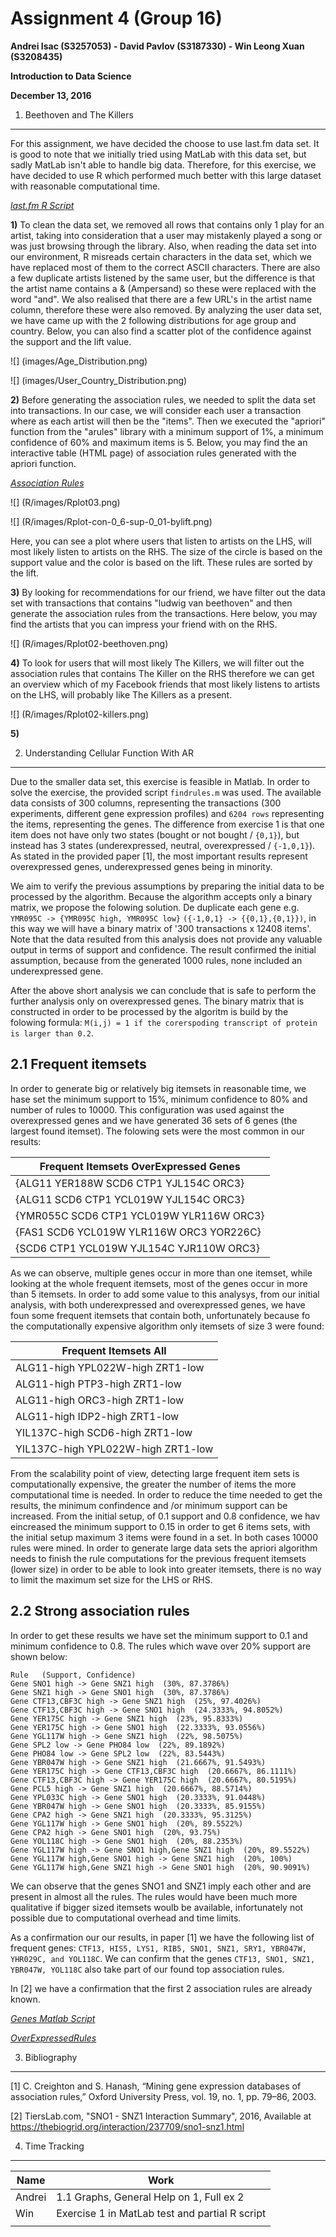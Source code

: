 Assignment 4 (Group 16)
===============================================

**Andrei Isac (S3257053) - David Pavlov (S3187330) - Win Leong Xuan (S3208435)**

**Introduction to Data Science**

**December 13, 2016**

1. Beethoven and The Killers
----------------------------
For this assignment, we have decided the choose to use last.fm data set. It is good to note that we initially tried using MatLab with this data set, but sadly MatLab isn't able to handle big data. Therefore, for this exercise, we have decided to use R which performed much better with this large dataset with reasonable computational time.

[*last.fm R Script*](R/Assign4.R)

**1)** To clean the data set, we removed all rows that contains only 1 play for an artist, taking into consideration that a user may mistakenly played a song or was just browsing through the library. Also, when reading the data set into our environment, R misreads certain characters in the data set, which we have replaced most of them to the correct ASCII characters. There are also a few duplicate artists listened by the same user, but the difference is that the artist name contains a & (Ampersand) so these were replaced with the word "and". We also realised that there are a few URL's in the artist name column, therefore these were also removed. By analyzing the user data set, we have came up with the 2 following distributions for age group and country. Below, you can also find a scatter plot of the confidence against the support and the lift value.

![] (images/Age_Distribution.png)

![] (images/User_Country_Distribution.png) 

**2)** Before generating the association rules, we needed to split the data set into transactions. In our case, we will consider each user a transaction where as each artist will then be the "items". Then we executed the "apriori" function from the "arules" library with a minimum support of 1%, a minimum confidence of 60% and maximum items is 5. Below, you may find the an interactive table (HTML page) of association rules generated with the apriori function.

[*Association Rules*](R/images/basket_rules.html)

![] (R/images/Rplot03.png)

![] (R/images/Rplot-con-0_6-sup-0_01-bylift.png)

Here, you can see a plot where users that listen to artists on the LHS, will most likely listen to artists on the RHS. The size of the circle is based on the support value and the color is based on the lift. These rules are sorted by the lift.

**3)** By looking for recommendations for our friend, we have filter out the data set with transactions that contains "ludwig van beethoven" and then generate the association rules from the transactions. Here below, you may find the artists that you can impress your friend with on the RHS.

![] (R/images/Rplot02-beethoven.png)

**4)** To look for users that will most likely The Killers, we will filter out the association rules that contains The Killer on the RHS therefore we can get an overview which of my Facebook friends that most likely listens to artists on the LHS, will probably like The Killers as a present.

![] (R/images/Rplot02-killers.png)

**5)**

2. Understanding Cellular Function With AR
-------------------------------------------
Due to the smaller data set, this exercise is feasible in Matlab. In order to solve the exercise, the provided script `findrules.m` was used. The available data consists of 300 columns, representing the transactions (300 experiments, different gene expression profiles) and `6204 rows` representing the items, representing the genes. The difference from exercise 1 is that one item does not have only two states (bought or not bought / `{0,1}`), but instead has 3 states (underexpressed, neutral, overexpressed / `{-1,0,1}`). As stated in the provided paper [1], the most important results represent overexpressed genes, underexpressed genes being in minority. 

We aim to verify the previous assumptions by preparing the initial data to be processed by the algorithm. Because the algorithm accepts only a binary matrix, we propose the folowing solution. De duplicate each gene e.g. `YMR095C -> {YMR095C high, YMR095C low}` `({-1,0,1} -> {{0,1},{0,1}})`, in this way we will have a binary matrix of '300 transactions x 12408 items'. Note that the data resulted from this analysis does not provide any valuable output in terms of support and confidence. The result confirmed the initial assumption, because from the generated 1000 rules, none included an underexpressed gene. 

After the above short analysis we can conclude that is safe to perform the further analysis only on overexpressed genes. The binary matrix that is constructed in order to be processed by the algoritm is build by the folowing formula: `M(i,j) = 1 if the corerspoding transcript of protein is larger than 0.2`.

## 2.1 Frequent itemsets
In order to generate big or relatively big itemsets in reasonable time, we hase set the minimum support to 15%, minimum confidence to 80% and number of rules to 10000. This configuration was used against the overexpressed genes and we have generated 36 sets of 6 genes (the largest found itemset). The folowing sets were the most common in our results: 

|Frequent Itemsets OverExpressed Genes|
|---------------|
|{ALG11	YER188W	SCD6	CTP1	YJL154C	ORC3}|
|{ALG11	SCD6	CTP1	YCL019W	YJL154C	ORC3}|
|{YMR055C	SCD6	CTP1	YCL019W	YLR116W	ORC3}|
|{FAS1	SCD6	YCL019W	YLR116W	ORC3	YOR226C}|
|{SCD6	CTP1	YCL019W	YJL154C	YJR110W	ORC3}|

As we can observe, multiple genes occur in more than one itemset, while looking at the whole frequent itemsets, most of the genes occur in more than 5 itemsets. In order to add some value to this analysys, from our initial analysis, with both underexpressed and overexpressed genes, we have foun some frequent itemsets that contain both, unfortunately because fo the computationally expensive algorithm only itemsets of size 3 were found:

|Frequent Itemsets All|
|-----------------------|
|ALG11-high	YPL022W-high	ZRT1-low|
|ALG11-high	PTP3-high	ZRT1-low|
|ALG11-high	ORC3-high	ZRT1-low|
|ALG11-high	IDP2-high	ZRT1-low|
|YIL137C-high	SCD6-high	ZRT1-low|
|YIL137C-high	YPL022W-high	ZRT1-low|

From the scalability point of view, detecting large frequent item sets is computationally expensive, the greater the number of items the more computational time is needed. In order to reduce the time needed to get the results, the minimum confindence and /or minimum support can be increased. From the initial setup, of 0.1 support and 0.8 confidence, we hav eincreased the minimum support to 0.15 in order to get 6 items sets, with the initial setup maximum 3 items were found in a set. In both cases 10000 rules were mined. In order to generate large data sets the apriori algorithm needs to finish the rule computations for the previous frequent itemsets (lower size) in order to be able to look into greater itemsets, there is no way to limit the maximum set size for the LHS or RHS. 

## 2.2 Strong association rules
In order to get these results we have set the minimum support to 0.1 and minimum confidence to 0.8. The rules which wave over 20% support are shown below:

```
Rule   (Support, Confidence)
Gene SNO1 high -> Gene SNZ1 high  (30%, 87.3786%)
Gene SNZ1 high -> Gene SNO1 high  (30%, 87.3786%)
Gene CTF13,CBF3C high -> Gene SNZ1 high  (25%, 97.4026%)
Gene CTF13,CBF3C high -> Gene SNO1 high  (24.3333%, 94.8052%)
Gene YER175C high -> Gene SNZ1 high  (23%, 95.8333%)
Gene YER175C high -> Gene SNO1 high  (22.3333%, 93.0556%)
Gene YGL117W high -> Gene SNZ1 high  (22%, 98.5075%)
Gene SPL2 low -> Gene PHO84 low  (22%, 89.1892%)
Gene PHO84 low -> Gene SPL2 low  (22%, 83.5443%)
Gene YBR047W high -> Gene SNZ1 high  (21.6667%, 91.5493%)
Gene YER175C high -> Gene CTF13,CBF3C high  (20.6667%, 86.1111%)
Gene CTF13,CBF3C high -> Gene YER175C high  (20.6667%, 80.5195%)
Gene PCL5 high -> Gene SNZ1 high  (20.6667%, 88.5714%)
Gene YPL033C high -> Gene SNO1 high  (20.3333%, 91.0448%)
Gene YBR047W high -> Gene SNO1 high  (20.3333%, 85.9155%)
Gene CPA2 high -> Gene SNZ1 high  (20.3333%, 95.3125%)
Gene YGL117W high -> Gene SNO1 high  (20%, 89.5522%)
Gene CPA2 high -> Gene SNO1 high  (20%, 93.75%)
Gene YOL118C high -> Gene SNO1 high  (20%, 88.2353%)
Gene YGL117W high -> Gene SNO1 high,Gene SNZ1 high  (20%, 89.5522%)
Gene YGL117W high,Gene SNO1 high -> Gene SNZ1 high  (20%, 100%)
Gene YGL117W high,Gene SNZ1 high -> Gene SNO1 high  (20%, 90.9091%)
```

We can observe that the genes SNO1 and SNZ1 imply each other and are present in almost all the rules. The rules would have been much more qualitative if bigger sized itemsets woulb be available, infortunately not possible due to computational overhead and time limits.

As a confirmation our our results, in paper [1] we have the following list of frequent genes: `CTF13, HIS5, LYS1, RIB5, SNO1, SNZ1, SRY1, YBR047W, YHR029C, and YOL118C`. We can confirm that the genes `CTF13, SNO1, SNZ1, YBR047W, YOL118C` also take part of our found top association rules. 

In [2] we have a confirmation that the first 2 association rules are already known. 

[*Genes Matlab Script*](genes.m)

[*OverExpressedRules*](GenesRulesUp.txt)

3. Bibliography
-------------------------------------------
[1] C. Creighton and S. Hanash, “Mining gene expression databases of association rules,” Oxford University Press, vol. 19, no. 1, pp. 79–86, 2003.

[2] TiersLab.com, "SNO1 - SNZ1 Interaction Summary", 2016, Available at https://thebiogrid.org/interaction/237709/sno1-snz1.html


4. Time Tracking
----------------------------
|   Name |                 Work                           |
|--------|------------------------------------------------|
| Andrei | 1.1 Graphs, General Help on 1, Full ex 2       |
| Win    | Exercise 1 in MatLab test and partial R script |
|        |                                                |
